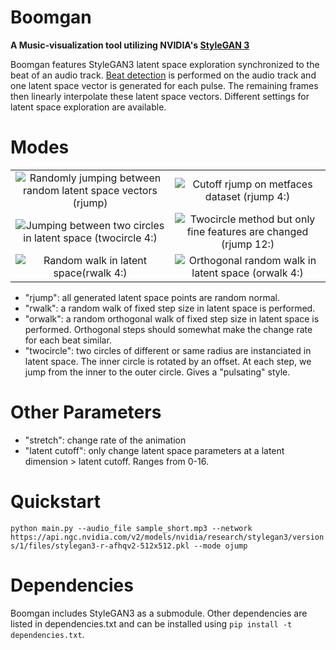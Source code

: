 # Boomgan
__A Music-visualization tool utilizing NVIDIA's [StyleGAN 3](https://github.com/NVlabs/stylegan3)__

Boomgan features StyleGAN3 latent space exploration synchronized to the beat of an audio track. [Beat detection](https://www.ee.columbia.edu/~dpwe/pubs/Ellis07-beattrack.pdf) is performed on the audio track and one latent space vector is generated for each pulse. The remaining frames then linearly interpolate these latent space vectors. Different settings for latent space exploration are available.

# Modes

|              |    |
:-------------------------:|:-------------------------:
![Randomly jumping between random latent space vectors (rjump)](examples/rjump.gif) | ![Cutoff rjump on metfaces dataset (rjump 4:)](examples/faces_rjump_4.gif)
![Jumping between two circles in latent space (twocircle 4:)](examples/twocircle_4.gif) | ![Twocircle method but only fine features are changed (rjump 12:)](examples/twocircle_onlyhigh.gif)
![Random walk in latent space(rwalk 4:)](examples/rwalk.gif) | ![Orthogonal random walk in latent space (orwalk 4:)](examples/orwalk_4.gif)


- "rjump": all generated latent space points are random normal.
- "rwalk": a random walk of fixed step size in latent space is performed.
- "orwalk": a random orthogonal walk of fixed step size in latent space is performed. Orthogonal steps should somewhat make the change rate for each beat similar.
- "twocircle": two circles of different or same radius are instanciated in latent space. The inner circle is rotated by an offset. At each step, we jump from the inner to the outer circle. Gives a "pulsating" style.

# Other Parameters

- "stretch": change rate of the animation
- "latent cutoff": only change latent space parameters at a latent dimension > latent cutoff. Ranges from 0-16.

# Quickstart 

`python main.py --audio_file sample_short.mp3 --network https://api.ngc.nvidia.com/v2/models/nvidia/research/stylegan3/versions/1/files/stylegan3-r-afhqv2-512x512.pkl --mode ojump`

# Dependencies
Boomgan includes StyleGAN3 as a submodule. Other dependencies are listed in dependencies.txt and can be installed using `pip install -t dependencies.txt`.


